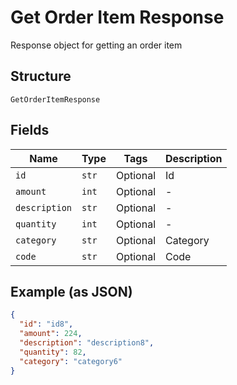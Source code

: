 
# Get Order Item Response

Response object for getting an order item

## Structure

`GetOrderItemResponse`

## Fields

| Name | Type | Tags | Description |
|  --- | --- | --- | --- |
| `id` | `str` | Optional | Id |
| `amount` | `int` | Optional | - |
| `description` | `str` | Optional | - |
| `quantity` | `int` | Optional | - |
| `category` | `str` | Optional | Category |
| `code` | `str` | Optional | Code |

## Example (as JSON)

```json
{
  "id": "id8",
  "amount": 224,
  "description": "description8",
  "quantity": 82,
  "category": "category6"
}
```

